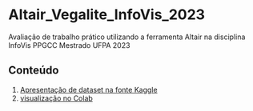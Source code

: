 # Altair_Vegalite_InfoVis_2023
Avaliação de trabalho prático utilizando a ferramenta Altair na disciplina InfoVis PPGCC Mestrado UFPA 2023

## Conteúdo ##

1. [Apresentação de dataset na fonte Kaggle](https://www.kaggle.com/datasets/zhengtzer/global-fisheries-aquaculture-department)
2. [visualização no Colab](https://colab.research.google.com/drive/1z7iN-qwBqCXkj5ildIgjELxti_LB80zr?usp=sharing) 

    
